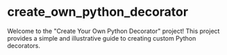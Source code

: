# create_own_python_decorator
Welcome to the "Create Your Own Python Decorator" project! 
This project provides a simple and illustrative guide to creating custom Python decorators.
